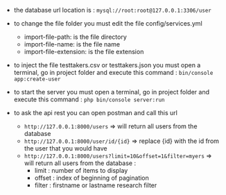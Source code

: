 - the database url location is : `mysql://root:root@127.0.0.1:3306/user`

- to change the file folder you must edit the file config/services.yml
  * import-file-path: is the file directory
  * import-file-name: is the file name
  * import-file-extension: is the file extension
 
-  to inject the file testtakers.csv or testtakers.json you must open a terminal, go in project folder and execute this command :
`bin/console app:create-user `

- to start the server you must open a terminal, go in project folder and execute this command : `php bin/console server:run`

- to ask the api rest you can open postman and call this url
  * `http://127.0.0.1:8000/users` => will return all users from the database
  * `http://127.0.0.1:8000/user/id/{id}` => replace {id} with the id from the user that you would have
  * `http://127.0.0.1:8000/users?limit=10&offset=1&filter=myers` => will return all users from the database : 
    * limit : number of items to display
    * offset : index of beginning of pagination
    * filter : firstname or lastname research filter

